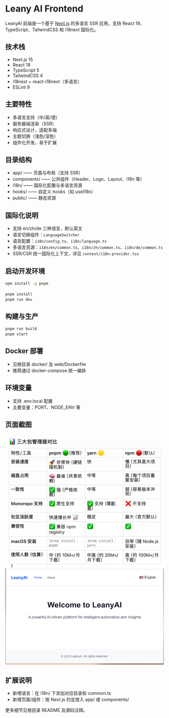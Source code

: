 # Leany AI Frontend

LeanyAI 前端是一个基于 [Next.js](https://nextjs.org/) 的多语言 SSR 应用，支持 React 19、TypeScript、TailwindCSS 和 i18next 国际化。

## 技术栈
- Next.js 15
- React 19
- TypeScript 5
- TailwindCSS 4
- i18next + react-i18next（多语言）
- ESLint 9

## 主要特性
- 多语言支持（中/英/德）
- 服务器端渲染（SSR）
- 响应式设计，适配多端
- 主题切换（浅色/深色）
- 组件化开发，易于扩展

## 目录结构
- app/         —— 页面与布局（支持 SSR）
- components/  —— 公共组件（Header、Logo、Layout、i18n 等）
- i18n/        —— 国际化配置与多语言资源
- hooks/       —— 自定义 hooks（如 useI18n）
- public/      —— 静态资源

## 国际化说明
- 支持 en/zh/de 三种语言，默认英文
- 语言切换组件：`LanguageSwitcher`
- 语言配置：`i18n/config.ts`、`i18n/language.ts`
- 多语言资源：`i18n/en/common.ts`、`i18n/zh/common.ts`、`i18n/de/common.ts`
- SSR/CSR 统一国际化上下文，详见 `context/i18n-provider.tsx`

## 启动开发环境
```bash
npm install -g pnpm

pnpm install
pnpm run dev
```

## 构建与生产
```bash
pnpm run build
pnpm start
```

## Docker 部署
- 见根目录 docker/ 及 web/Dockerfile
- 推荐通过 docker-compose 统一编排

## 环境变量
- 支持 .env.local 配置
- 主要变量：PORT、NODE_ENV 等

## 页面截图
![架构图](../mindstrom/image.png)
![页面截图](../images/image.png)

## 扩展说明
- 新增语言：在 i18n/ 下添加对应目录和 common.ts
- 新增页面/组件：按 Next.js 约定放入 app/ 或 components/

更多细节见根目录 README 及源码注释。




